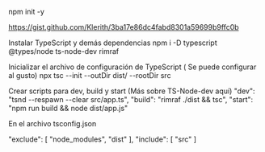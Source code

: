 npm init -y

https://gist.github.com/Klerith/3ba17e86dc4fabd8301a59699b9ffc0b


Instalar TypeScript y demás dependencias
npm i -D typescript @types/node ts-node-dev rimraf

Inicializar el archivo de configuración de TypeScript ( Se puede configurar al gusto)
npx tsc --init --outDir dist/ --rootDir src

Crear scripts para dev, build y start (Más sobre TS-Node-dev aquí)
  "dev": "tsnd --respawn --clear src/app.ts",
  "build": "rimraf ./dist && tsc",
  "start": "npm run build && node dist/app.js"

En el archivo tsconfig.json

"exclude": [
  "node_modules",
  "dist"
],
"include": [
  "src"
]